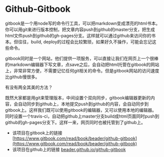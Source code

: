 # Github-Gitbook

gitbook是一个用node写的命令行工具，可以把markdown变成漂亮的html书本。你可以用git来进行版本控制，把文章内容push到github的master分支，把生成html文件push到github的gh-pages分支。这样就可以通过github来访问你的书本。但往往，build, deploy的过程会比较繁琐，如果好久不操作，可能会忘记这些命令。

gitbook同时是一个网站，他们提供一项服务，可以直接让我们在网页上一个很棒的markdown编辑器下写文章，点save之后，会自动把html托管在gitbook的网站上，非常非常方便，不需要记忆任何git相关的命令。但是gitbook网站的访问速度比github慢很多。

有没有两全其美的方法？

既然大家都是用git来管理版本，中间设置个双向同步，gitbook编辑器更新的内容，会自动同步到github上，本地提交push到github的内容，会自动同步到gitbook上。这样我们既可以使用gitbook的编辑器，又可以使用本地的编辑器。同时设置一个travis-ci，自动把github上master分支build成html页面同时push到github的gh-pages分支下。这样一来，网页同时也被托管到了github上。

* 该项目在gitbook上的链接 [https://www.gitbook.com/read/book/beader/github-gitbook](https://www.gitbook.com/read/book/beader/github-gitbook)
* 该项目在github上的链接 [beader.github.io/github-gitbook](beader.github.io/github-gitbook)



